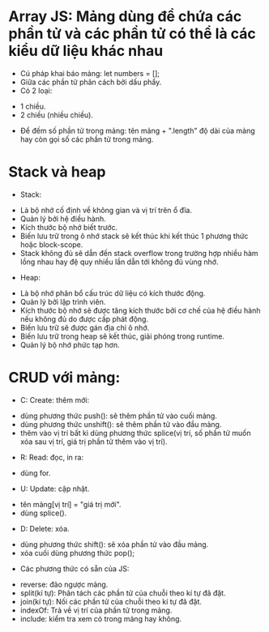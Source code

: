 # Array JS: Mảng dùng để chứa các phần tử và các phần tử có thể là các kiểu dữ liệu khác nhau
- Cú pháp khai báo mảng: 
let numbers = [];
- Giữa các phần tử phân cách bởi dấu phẩy.
- Có 2 loại:
+ 1 chiều.
+ 2 chiều (nhiều chiều).
- Để đếm số phần tử trong mảng: tên mảng + ".length" độ dài của mảng hay còn gọi số các phần tử trong mảng.
# Stack và heap
- Stack:
+ Là bộ nhớ cố định về không gian và vị trí trên ổ đĩa.
+ Quản lý bởi hệ điều hành.
+ Kích thước bộ nhớ biết trước.
+ Biến lưu trữ trong ô nhớ stack sẽ kết thúc khi kết thúc 1 phương thức hoặc block-scope.
+ Stack không đủ sẽ dẫn đến stack overflow trong trường hợp nhiều hàm lồng nhau hay đệ quy nhiều lần dẫn tới không đủ vùng nhớ.
- Heap:
+ Là bộ nhớ phân bổ cấu trúc dữ liệu có kích thước động.
+ Quản lý bởi lập trình viên.
+ Kích thước bộ nhớ sẽ được tăng kích thước bởi cơ chế của hệ điều hành nếu không đủ do được cấp phát động.
+ Biến lưu trữ sẽ được gán địa chỉ ô nhớ.
+ Biến lưu trữ trong heap sẽ kết thúc, giải phóng trong runtime.
+ Quản lý bộ nhớ phức tạp hơn.
# CRUD với mảng:
- C: Create: thêm mới: 
+ dùng phương thức push(): sẽ thêm phần tử vào cuối mảng.
+ dùng phương thức unshift(): sẽ thêm phần tử vào đầu mảng.
+ thêm vào vị trí bất kì dùng phương thức splice(vị trí, số phần tử muốn xóa sau vị trí, giá trị phần tử thêm vào vị trí).
- R: Read: đọc, in ra:
+ dùng for.
- U: Update: cập nhật.
+ tên mảng[vị trí] = "giá trị mới".
+ dùng splice().
- D: Delete: xóa.
+ dùng phương thức shift(): sẽ xóa phần tử vào đầu mảng.
+ xóa cuối dùng phương thức pop();

- Các phương thức có sẵn của JS:
+ reverse: đảo ngược mảng.
+ split(kí tự): Phân tách các phần tử của chuỗi theo kí tự đã đặt.
+ join(kí tự): Nối các phần tử của chuỗi theo kí tự đã đặt.
+ indexOf: Trả về vị trí của phần tử trong mảng.
+ include: kiểm tra xem có trong mảng hay không.